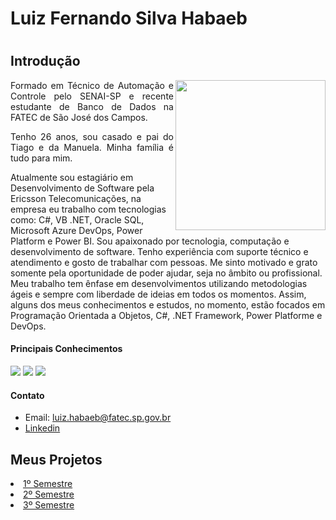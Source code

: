 <h1>Luiz Fernando Silva Habaeb<h1>

## Introdução

<img align="right" src="![DSC_1436](https://user-images.githubusercontent.com/82103455/190830678-5059c5da-c903-4e57-b8b2-3a5aa2336421.JPG)
"  height="240px">
<p align="justify">Formado em Técnico de Automação e Controle pelo SENAI-SP e recente estudante de Banco de Dados na FATEC de São José dos Campos.</p> 

</p>

<p align="justify">Tenho 26 anos, sou casado e pai do Tiago e da Manuela. Minha família é tudo para mim.

Atualmente sou estagiário em Desenvolvimento de Software pela Ericsson Telecomunicações, na empresa eu trabalho com tecnologias como: C#, VB .NET, Oracle SQL, Microsoft Azure DevOps, Power Platform e Power BI. 
Sou apaixonado por tecnologia, computação e desenvolvimento de software. Tenho experiência com suporte técnico e atendimento e gosto de trabalhar com pessoas. Me sinto motivado e grato somente pela oportunidade de poder ajudar, seja no âmbito ou profissional. Meu trabalho tem ênfase em desenvolvimentos utilizando metodologias ágeis e sempre com liberdade de ideias em todos os momentos. Assim, alguns dos meus conhecimentos e estudos, no momento, estão focados em Programação Orientada a Objetos, C#, .NET Framework, Power Platforme e DevOps.</p>

#### Principais Conhecimentos
<p><img src="link">  
 <img src="link">
 <img src="link"></p>
 
#### Contato
- Email:  luiz.habaeb@fatec.sp.gov.br
- <a href="https://linkedin.com/in/luizhabaeb">Linkedin</a>

## Meus Projetos
 
<li><a href="link">1º Semestre</a></li>
<li><a href="as">2º Semestre</a></li>
<li><a href="as">3º Semestre</a></li>


